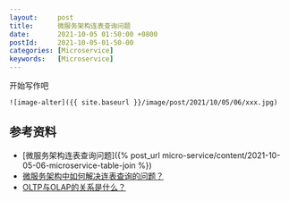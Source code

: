```yaml
---
layout:     post
title:      微服务架构连表查询问题
date:       2021-10-05 01:50:00 +0800
postId:     2021-10-05-01-50-00
categories: [Microservice]
keywords:   [Microservice]
---
```

 
开始写作吧 
```
![image-alter]({{ site.baseurl }}/image/post/2021/10/05/06/xxx.jpg)
```

## 参考资料
* [微服务架构连表查询问题]({% post_url micro-service/content/2021-10-05-06-microservice-table-join %})
* [微服务架构中如何解决连表查询的问题？](https://www.zhihu.com/question/66256777/answer/976182648)
* [OLTP与OLAP的关系是什么？](https://www.zhihu.com/question/24110442)
